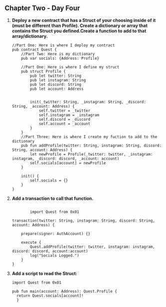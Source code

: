 ## Chapter Two - Day Four

<ol>
 <li><b>Deploy a new contract that has a Struct of your choosing inside of it (must be different than Profile). Create a dictionary or array that contains the Struct you defined.Create a function to add to that array/dictionary.
</b>
   
```cadence
//Part One: Here is where I deploy my contract
pub contract Quest {
    //Part Two: Here is my dictionary
    pub var socials: {Address: Profile}
    
    //Part One: Here is where I define my struct 
    pub struct Profile {
        pub let twitter: String
        pub let instagram: String
        pub let discord: String
        pub let account: Address

        
        init(_twitter: String, _instagram: String, _discord: String, _account: Address) {
            self.twitter = _twitter
            self.instagram = _instagram
            self.discord = _discord
            self.account = _account
        }
    }
    //Part Three: Here is where I create my fuction to add to the dictionary
    pub fun addProfile(twitter: String, instagram: String, discord: String, account: Address) {
        let newProfile = Profile(_twitter: twitter, _instagram: instagram, _discord: discord, _account: account)
        self.socials[account] = newProfile
    }

    init() {
        self.socials = {}
    }
}
   ```
<li><b>Add a transaction to call that function.</b>
        
```Cadence 
        
        import Quest from 0x01

transaction(twitter: String, instagram: String, discord: String, account: Address) {

    prepare(signer: AuthAccount) {}

    execute {
        Quest.addProfile(twitter: twitter, instagram: instagram, discord: discord, account:account)
        log("Socials Logged.")
    }
}
```
<li><b>Add a script to read the Struct:</b>

```Cadence 
import Quest from 0x01

pub fun main(account: Address): Quest.Profile {
  return Quest.socials[account]!
  }
 ```
